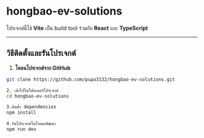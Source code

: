 # hongbao-ev-solutions

โปรเจกต์นี้ใช้ **Vite** เป็น build tool ร่วมกับ **React** และ **TypeScript**

---

## วิธีติดตั้งและรันโปรเจกต์

1. **โคลนโปรเจกต์จาก GitHub**

```bash
git clone https://github.com/pupa3132/hongbao-ev-solutions.git

2. เข้าไปในโฟลเดอร์โปรเจกต์ 
cd hongbao-ev-solutions

3.ติดตั้ง dependencies
npm install

4.รันโปรเจกต์ในโหมดพัฒนา
npm run dev
